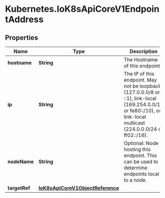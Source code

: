 # Kubernetes.IoK8sApiCoreV1EndpointAddress

## Properties

Name | Type | Description | Notes
------------ | ------------- | ------------- | -------------
**hostname** | **String** | The Hostname of this endpoint | [optional] 
**ip** | **String** | The IP of this endpoint. May not be loopback (127.0.0.0/8 or ::1), link-local (169.254.0.0/16 or fe80::/10), or link-local multicast (224.0.0.0/24 or ff02::/16). | 
**nodeName** | **String** | Optional: Node hosting this endpoint. This can be used to determine endpoints local to a node. | [optional] 
**targetRef** | [**IoK8sApiCoreV1ObjectReference**](IoK8sApiCoreV1ObjectReference.md) |  | [optional] 


